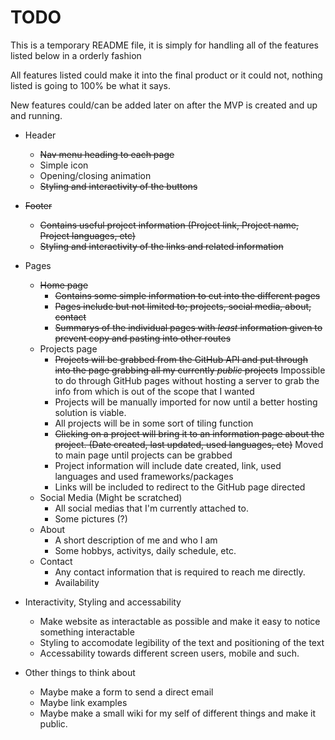 # TODO

This is a temporary README file, it is simply for handling all of the features listed below in a orderly fashion

All features listed could make it into the final product or it could not, nothing listed is going to 100% be what it says.

New features could/can be added later on after the MVP is created and up and running.

- Header
  - ~~Nav menu heading to each page~~
  - Simple icon
  - Opening/closing animation
  - ~~Styling and interactivity of the buttons~~
- ~~Footer~~
  - ~~Contains useful project information (Project link, Project name, Project languages, etc)~~
  - ~~Styling and interactivity of the links and related information~~

- Pages
  - ~~Home page~~
    - ~~Contains some simple information to cut into the different pages~~
    - ~~Pages include but not limited to; projects, social media, about, contact~~
    - ~~Summarys of the individual pages with *least* information given to prevent copy and pasting into other routes~~
  - Projects page
    - ~~Projects will be grabbed from the GitHub API and put through into the page grabbing all my currently *public* projects~~ Impossible to do through GitHub pages without hosting a server to grab the info from which is out of the scope that I wanted
    - Projects will be manually imported for now until a better hosting solution is viable.
    - All projects will be in some sort of tiling function
    - ~~Clicking on a project will bring it to an information page about the project. (Date created, last updated, used languages, etc)~~ Moved to main page until projects can be grabbed
    - Project information will include date created, link, used languages and used frameworks/packages
    - Links will be included to redirect to the GitHub page directed
  - Social Media (Might be scratched)
    - All social medias that I'm currently attached to.
    - Some pictures (?)
  - About
    - A short description of me and who I am
    - Some hobbys, activitys, daily schedule, etc.
  - Contact
    - Any contact information that is required to reach me directly.
    - Availability

- Interactivity, Styling and accessability
  - Make website as interactable as possible and make it easy to notice something interactable
  - Styling to accomodate legibility of the text and positioning of the text
  - Accessability towards different screen users, mobile and such.
 
- Other things to think about
  - Maybe make a form to send a direct email
  - Maybe link examples
  - Maybe make a small wiki for my self of different things and make it public.
